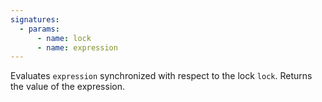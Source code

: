 ```yaml
---
signatures:
  - params:
      - name: lock
      - name: expression
---
```


Evaluates `expression` synchronized with respect to the lock `lock`. Returns the
value of the expression.
